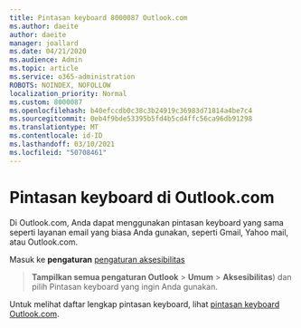 ```yaml
---
title: Pintasan keyboard 8000087 Outlook.com
ms.author: daeite
author: daeite
manager: joallard
ms.date: 04/21/2020
ms.audience: Admin
ms.topic: article
ms.service: o365-administration
ROBOTS: NOINDEX, NOFOLLOW
localization_priority: Normal
ms.custom: 8000087
ms.openlocfilehash: b40efccdb0c38c3b24919c36983d71814a4be7c4
ms.sourcegitcommit: 0eb4f9bde53395b5fd4b5cd4ffc56ca96db91298
ms.translationtype: MT
ms.contentlocale: id-ID
ms.lasthandoff: 03/10/2021
ms.locfileid: "50708461"
---
```

# <a name="keyboard-shortcuts-in-outlookcom"></a>Pintasan keyboard di Outlook.com

Di Outlook.com, Anda dapat menggunakan pintasan keyboard yang sama seperti layanan email yang biasa Anda gunakan, seperti Gmail, Yahoo mail, atau Outlook.com.

Masuk ke **pengaturan** [pengaturan aksesibilitas](https://go.microsoft.com/fwlink/?linkid=2080840) 
 > **Tampilkan semua pengaturan Outlook**  >  **Umum**  >  **Aksesibilitas**) dan pilih Pintasan keyboard yang ingin Anda gunakan.

Untuk melihat daftar lengkap pintasan keyboard, lihat [pintasan keyboard Outlook.com](https://support.microsoft.com/topic/keyboard-shortcuts-for-outlook-3cdeb221-7ae5-4c1d-8c1d-9e63216c1efd).